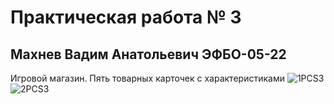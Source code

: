 # Практическая работа № 3
## Махнев Вадим Анатольевич ЭФБО-05-22

Игровой магазин. Пять товарных карточек с характеристиками
![1PCS3](https://github.com/user-attachments/assets/8cc97523-8f47-4f73-bc0f-a34a5627a96c)
![2PCS3](https://github.com/user-attachments/assets/fe593bfc-1f5d-4c8b-8259-585febd4cb55)

